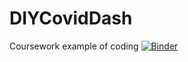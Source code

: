 # DIYCovidDash
Coursework example of coding
[![Binder](https://mybinder.org/badge_logo.svg)](https://mybinder.org/v2/gh/Vezsp/DIYCovidDash/HEAD?labpath=%2Fvoila%2Frender%2FCovid-19%2520Dashboard%2520Verity%2520Spinks.ipynb)
 
